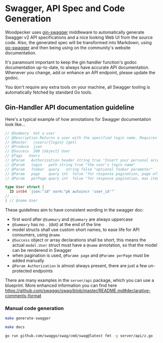 # Swagger, API Spec and Code Generation

Woodpecker uses [gin-swagger](https://github.com/swaggo/gin-swagger) middleware to automatically
generate Swagger v2 API specifications and a nice looking Web UI from the source code.
Also, the generated spec will be transformed into Markdown, using [go-swagger](https://github.com/go-swagger/go-swagger)
and then being using on the community's website documentation.

It's paramount important to keep the gin handler function's godoc documentation up-to-date,
to always have accurate API documentation.
Whenever you change, add or enhance an API endpoint, please update the godoc.

You don't require any extra tools on your machine, all Swagger tooling is automatically fetched by standard Go tools.

## Gin-Handler API documentation guideline

Here's a typical example of how annotations for Swagger documentation look like...

```go title="server/api/user.go"
// @Summary  Get a user
// @Description Returns a user with the specified login name. Requires admin rights.
// @Router   /users/{login} [get]
// @Produce  json
// @Success  200 {object} User
// @Tags   Users
// @Param   Authorization header string true "Insert your personal access token" default(Bearer <personal access token>)
// @Param   login   path string true "the user's login name"
// @Param   foobar  query   string false "optional foobar parameter"
// @Param   page    query int  false "for response pagination, page offset number" default(1)
// @Param   perPage query int  false "for response pagination, max items per page" default(50)
```

```go title="server/model/user.go"
type User struct {
  ID int64 `json:"id" xorm:"pk autoincr 'user_id'"`
// ...
} // @name User
```

These guidelines aim to have consistent wording in the swagger doc:

- first word after `@Summary` and `@Summary` are always uppercase
- `@Summary` has no `.` (dot) at the end of the line
- model structs shall use custom short names, to ease life for API consumers, using `@name`
- `@Success` object or array declarations shall be short, this means the actual `model.User` struct must have a `@name` annotation, so that the model can be renderend in Swagger
- when pagination is used, `@Parame page` and `@Parame perPage` must be added manually
- `@Param Authorization` is almost always present, there are just a few un-protected endpoints

There are many examples in the `server/api` package, which you can use a blueprint.
More enhanced information you can find here <https://github.com/swaggo/swag/blob/master/README.md#declarative-comments-format>

### Manual code generation

```bash title="generate the server's Go code containing the Swagger"
make generate-swagger
```

```bash title="update the Markdown in the ./docs folder"
make docs
```

```bash title="auto-format swagger related godoc"
go run github.com/swaggo/swag/cmd/swag@latest fmt -g server/api/z.go
```
